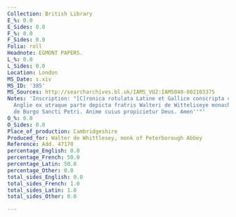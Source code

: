 ```yaml
---
Collection: British Library
E_%: 0.0
E_Sides: 0.0
F_%: 0.0
F_Sides: 0.0
Folia: roll
Headnote: EGMONT PAPERS.
L_%: 0.0
L_Sides: 0.0
Location: London
MS_Date: s.xiv
MS_ID: '385'
MS_Sources: http://searcharchives.bl.uk/IAMS_VU2:IAMS040-002103375
Notes: 'Inscription: "[C]ronica rotulata Latine et Gallice conscripta cum regibus
  Anglie ex utraque parte depicta fratris Walteri de Witteliseye monachi mon[a]sterii
  de Burgo Sancti Petri. Anime cuius propicietur Deus. Amen''"'
O_%: 0.0
O_Sides: 0.0
Place_of_production: Cambridgeshire
Produced_for: Walter de Whittlesey, monk of Peterborough Abbey
Reference: Add. 47170
percentage_English: 0.0
percentage_French: 50.0
percentage_Latin: 50.0
percentage_Other: 0.0
total_sides_English: 0.0
total_sides_French: 1.0
total_sides_Latin: 1.0
total_sides_Other: 0.0

---
```

